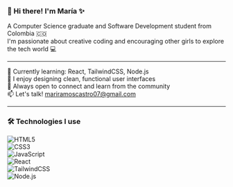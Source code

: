 ### 👋 Hi there! I'm María ✨  
A Computer Science graduate and Software Development student from Colombia 🇨🇴  
I'm passionate about creative coding and encouraging other girls to explore the tech world 💻

---

🧠 Currently learning: React, TailwindCSS, Node.js  
🎨 I enjoy designing clean, functional user interfaces  
💬 Always open to connect and learn from the community  
📫 Let's talk! mariramoscastro07@gmail.com

---

### 🛠️ Technologies I use  
![HTML5](https://img.shields.io/badge/HTML5-E34F26?style=for-the-badge&logo=html5&logoColor=fff)  
![CSS3](https://img.shields.io/badge/CSS3-1572B6?style=for-the-badge&logo=css3&logoColor=fff)  
![JavaScript](https://img.shields.io/badge/JavaScript-F7DF1E?style=for-the-badge&logo=javascript&logoColor=000)  
![React](https://img.shields.io/badge/React-61DAFB?style=for-the-badge&logo=react&logoColor=000)  
![TailwindCSS](https://img.shields.io/badge/TailwindCSS-38B2AC?style=for-the-badge&logo=tailwind-css&logoColor=fff)  
![Node.js](https://img.shields.io/badge/Node.js-339933?style=for-the-badge&logo=node.js&logoColor=fff)

